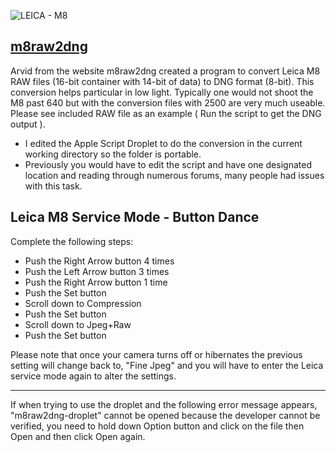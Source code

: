 ![LEICA - M8](https://img.shields.io/badge/LEICA-M8-ed1c24?style=for-the-badge&logo=photobucket&logoColor=FFFFFF)
## [m8raw2dng](https://web.archive.org/web/20191202004916/http://m8raw2dng.de/)
Arvid from the website m8raw2dng created a program to convert Leica M8 RAW files (16-bit container with 14-bit of data) to DNG format (8-bit).
This conversion helps particular in low light.  Typically one would not shoot the M8 past 640 but with the conversion files with 2500 are very 
much useable.  Please see included RAW file as an example ( Run the script to get the DNG output ).

* I edited the Apple Script Droplet to do the conversion in the current working directory so the folder is portable.  
* Previously you would have to edit the script and have one designated location and reading through numerous forums,
many people had issues with this task.
##

## Leica M8 Service Mode - Button Dance

Complete the following steps:
- Push the Right Arrow button 4 times
- Push the Left Arrow button 3 times
- Push the Right Arrow button 1 time
- Push the Set button
- Scroll down to Compression
- Push the Set button
- Scroll down to Jpeg+Raw
- Push the Set button

Please note that once your camera turns off or hibernates the previous setting will change back to, "Fine Jpeg" and you will have to enter the Leica service mode again to alter the settings.

------------

If when trying to use the droplet and the following error message appears, "m8raw2dng-droplet" cannot be opened because the developer cannot be verified, you need to hold down Option button and click on the file then Open and then click Open again.
